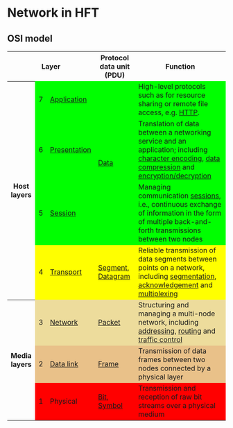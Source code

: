 # Network in HFT

## OSI model

<table>
<tbody><tr>
<th colspan="3">Layer</th>
<th>Protocol data unit (PDU)</th>
<th>Function</th></tr>
<tr>
<th rowspan="4">Host<br />layers
</th>
<td style="background:#00ff00;">7
</td>
<td style="background:#00ff00;"><a href="/wiki/Application_layer" title="Application layer">Application</a>
</td>
<td style="background:#00ff00;" rowspan="3"><a href="/wiki/Data_(computing)" class="mw-redirect" title="Data (computing)">Data</a>
</td>
<td style="background:#00ff00;">High-level protocols such as for resource sharing or remote file access, e.g. <a href="/wiki/Hypertext_Transfer_Protocol" title="Hypertext Transfer Protocol">HTTP</a>.
</td></tr>
<tr>
<td style="background:#00ff00;">6
</td>
<td style="background:#00ff00;"><a href="/wiki/Presentation_layer" title="Presentation layer">Presentation</a>
</td>
<td style="background:#00ff00;">Translation of data between a networking service and an application; including <a href="/wiki/Character_encoding" title="Character encoding">character encoding</a>, <a href="/wiki/Data_compression" title="Data compression">data compression</a> and <a href="/wiki/Encryption" title="Encryption">encryption/decryption</a>
</td></tr>
<tr>
<td style="background:#00ff00;">5
</td>
<td style="background:#00ff00;"><a href="/wiki/Session_layer" title="Session layer">Session</a>
</td>
<td style="background:#00ff00;">Managing communication <a href="/wiki/Session_(computer_science)" title="Session (computer science)">sessions</a>, i.e., continuous exchange of information in the form of multiple back-and-forth transmissions between two nodes
</td></tr>
<tr>
<td style="background:#ffff00;">4
</td>
<td style="background:#ffff00;"><a href="/wiki/Transport_layer" title="Transport layer">Transport</a>
</td>
<td style="background:#ffff00;"><a href="/wiki/Packet_segmentation" title="Packet segmentation">Segment</a>, <a href="/wiki/Datagram" title="Datagram">Datagram</a>
</td>
<td style="background:#ffff00;">Reliable transmission of data segments between points on a network, including <a href="/wiki/Packet_segmentation" title="Packet segmentation">segmentation</a>, <a href="/wiki/Acknowledgement_(data_networks)" title="Acknowledgement (data networks)">acknowledgement</a> and <a href="/wiki/Multiplexing" title="Multiplexing">multiplexing</a>
</td></tr>
<tr>
<th rowspan="3">Media<br />layers
</th>
<td style="background:#eddc9c;">3
</td>
<td style="background:#eddc9c;"><a href="/wiki/Network_layer" title="Network layer">Network</a>
</td>
<td style="background:#eddc9c;"><a href="/wiki/Network_packet" title="Network packet">Packet</a>
</td>
<td style="background:#eddc9c;">Structuring and managing a multi-node network, including <a href="/wiki/Address_space" title="Address space">addressing</a>, <a href="/wiki/Routing" title="Routing">routing</a> and <a href="/wiki/Network_traffic_control" title="Network traffic control">traffic control</a>
</td></tr>
<tr>
<td style="background:#e9c189;">2
</td>
<td style="background:#e9c189;"><a href="/wiki/Data_link_layer" title="Data link layer">Data link</a>
</td>
<td style="background:#e9c189;"><a href="/wiki/Frame_(networking)" title="Frame (networking)">Frame</a>
</td>
<td style="background:#e9c189;">Transmission of data frames between two nodes connected by a physical layer
</td></tr>
<tr>
<td style="background:#ff0000;">1
</td>

<td style="background:#ff0000;">Physical
</td>
<td style="background:#ff0000;"><a href="/wiki/Bit" title="Bit">Bit</a>, <a href="/wiki/Symbol_rate#Symbols" title="Symbol rate">Symbol</a>
</td>
<td style="background:#ff0000;">Transmission and reception of raw bit streams over a physical medium
</td></tr></tbody></table>